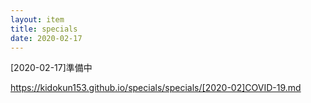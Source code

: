 ```yaml
---
layout: item
title: specials
date: 2020-02-17
---
```

[2020-02-17]準備中

https://kidokun153.github.io/specials/specials/[2020-02]COVID-19.md
